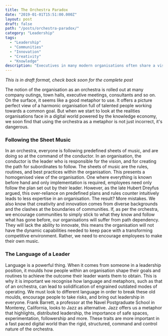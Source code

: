 ```yaml
---
title: The Orchestra Paradox
date: "2019-01-01T15:51:00.000Z"
layout: post
draft: false
path: "/posts/orchestra-paradox/"
category: "Leadership"
tags:
  - "Leadership"
  - "Communities"
  - "Innovation"
  - "Creativity"
  - "Knowledge"
description: "Executives in many modern organisations often share a vision of fragmented business entities working together in harmony. Each united under the guidance of an imposing, creative, talented leader. The musical metaphor of an orchestra is often used to convey this vision. However, an organisation as an orchestra is destined to stand still."
---
```


*This is in draft format, check back soon for the complete post*

The notion of the organisation as an orchestra is rolled out at many company outings, town halls, executive meetings, consultants and so on. On the surface, it seems like a good metaphor to use. It offers a picture perfect view of a harmonic organisation full of talented people working towards a common goal. But when we start to look at the realities organisations face in a digital world powered by the knowledge economy, we soon find that using the orchestra as a metaphor is not just incorrect, it's dangerous.

### Following the Sheet Music

In an orchestra, everyone is following predefined sheets of music, and are doing so at the command of the conductor. In an organisation, the conductor is the leader who is responsible for the vision, and for creating the path for subordinates to follow. The sheets of music are the rules, routines, and best practices within the organisation. This  presents a homogenised view of the organisation. One where everything is known before hand and only implementation is required, employees need only follow the plan set out by their leader. However, as the late Hubert Dreyfus argued, this over-reliance on predefined plans and rules counter intuitively leads to less expertise in an organisation. The result? More mistakes. We also know that creativity and innovation comes from diverse backgrounds and the clashes at the boundaries of communities. If, as per the orchestra, we encourage communities to simply stick to what they know and follow what has gone before, our organisations will suffer from path dependency. They will lack the ability to innovate, this means the organisation will not have the dynamic capabilities needed to keep pace with a transforming competitive environment. Rather, we need to encourage employees to make their own music.

[//]: # (### Emergent Strategy)

[//]: # (### Experimental Gigging)

### The Language of a Leader

Language is a powerful thing. When it comes from someone in a leadership position, it moulds how people within an organisation shape their goals and routines to achieve the outcome their leader wants them to obtain. This is why it is important we recognise how language and metaphors, such as that of an orchestra, can lead to solidification of engrained outdated modes of operating. We must look to different language in order to break these old moulds, encourage people to take risks, and bring out leadership in everyone. Frank Barrett, a professor at the Navel Postgraduate School in Monterey, California, looks to Jazz as alternative. Jazz offers us a metaphor that highlights, distributed leadership, the importance of safe spaces, experimentation, followership and more. These traits are more important in a fast paced digital world than the rigid, structured, command and control nature of the orchestra.
